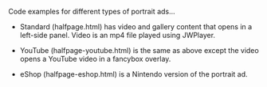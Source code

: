 Code examples for different types of portrait ads...

- Standard (halfpage.html) has video and gallery content that opens in a left-side panel. Video is an mp4 file played using JWPlayer.

- YouTube (halfpage-youtube.html) is the same as above except the video opens a YouTube video in a fancybox overlay.

- eShop (halfpage-eshop.html) is a Nintendo version of the portrait ad.

